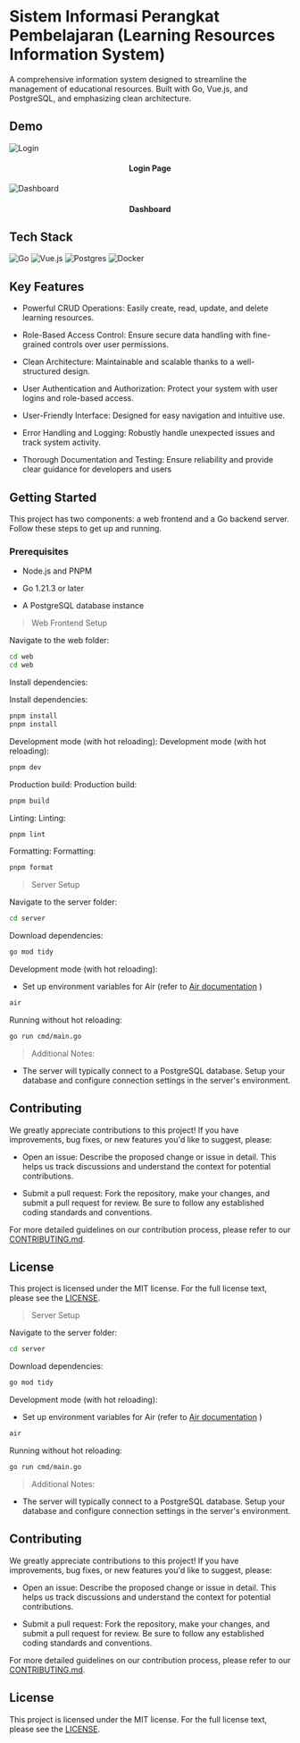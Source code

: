# Sistem Informasi Perangkat Pembelajaran (Learning Resources Information System)

A comprehensive information system designed to streamline the management of educational resources. Built with Go, Vue.js, and PostgreSQL, and emphasizing clean architecture.

## Demo

![Login](https://cdn.discordapp.com/attachments/1119291447926075412/1209856165333303337/Screenshot_2024-02-21_at_20-34-50_Sistem_Informasi_Perangkat_Pembelajaran.png?ex=65e8715b&is=65d5fc5b&hm=2a1f5c907fdbae1409ef7b184aaf89418935697831a8d149066a743e10ffce65&)

<h4 align="center">Login Page</h4>


![Dashboard](https://cdn.discordapp.com/attachments/1119291447926075412/1209856164872060959/Screenshot_2024-02-21_at_20-35-28_Sistem_Informasi_Perangkat_Pembelajaran.png?ex=65e8715b&is=65d5fc5b&hm=b3913e8dcd22a91b3f2335fa618dc00a29fd55db63aaf1b9793729070a41cd4c&)

<h4 align="center">Dashboard</h4>

## Tech Stack

![Go](https://img.shields.io/badge/go-%2300ADD8.svg?style=for-the-badge&logo=go&logoColor=white)
![Vue.js](https://img.shields.io/badge/vuejs-%2335495e.svg?style=for-the-badge&logo=vuedotjs&logoColor=%234FC08D)
![Postgres](https://img.shields.io/badge/postgres-%23316192.svg?style=for-the-badge&logo=postgresql&logoColor=white)
![Docker](https://img.shields.io/badge/docker-%230db7ed.svg?style=for-the-badge&logo=docker&logoColor=white)

## Key Features

* Powerful CRUD Operations: Easily create, read, update, and delete learning resources.

* Role-Based Access Control: Ensure secure data handling with fine-grained controls over user permissions.

* Clean Architecture: Maintainable and scalable thanks to a well-structured design.

* User Authentication and Authorization: Protect your system with user logins and role-based access.

* User-Friendly Interface: Designed for easy navigation and intuitive use.

* Error Handling and Logging: Robustly handle unexpected issues and track system activity.

* Thorough Documentation and Testing: Ensure reliability and provide clear guidance for developers and users

## Getting Started

This project has two components: a web frontend and a Go backend server. Follow these steps to get up and running.

### Prerequisites

* Node.js and PNPM

* Go 1.21.3 or later

* A PostgreSQL database instance

> Web Frontend Setup

Navigate to the web folder:

```sh
cd web
cd web
```

Install dependencies:

Install dependencies:

```sh
pnpm install
pnpm install
```

Development mode (with hot reloading):
Development mode (with hot reloading):

```sh
pnpm dev
```

Production build:
Production build:

```sh
pnpm build
```

Linting:
Linting:

```sh
pnpm lint
```

Formatting:
Formatting:

```sh
pnpm format
```

> Server Setup

Navigate to the server folder:

```sh
cd server
```

Download dependencies:

```sh
go mod tidy
```

Development mode (with hot reloading):

* Set up environment variables for Air (refer to [Air documentation](https://github.com/cosmtrek/air) )

```sh
air
```

Running without hot reloading:

```sh
go run cmd/main.go
```

> Additional Notes:

* The server will typically connect to a PostgreSQL database. Setup your database and configure connection settings in the server's environment.

## Contributing

We greatly appreciate contributions to this project! If you have improvements, bug fixes, or new features you'd like to suggest, please:

* Open an issue: Describe the proposed change or issue in detail. This helps us track discussions and understand the context for potential contributions.

* Submit a pull request: Fork the repository, make your changes, and submit a pull request for review. Be sure to follow any established coding standards and conventions.

For more detailed guidelines on our contribution process, please refer to our [CONTRIBUTING.md](https://github.com/latoulicious/SIPP/blob/server/CONTRIBUTING.md).

## License

This project is licensed under the  MIT license. For the full license text, please see the [LICENSE](https://github.com/latoulicious/SIPP/blob/main/LICENSE).

> Server Setup

Navigate to the server folder:

```sh
cd server
```

Download dependencies:

```sh
go mod tidy
```

Development mode (with hot reloading):

* Set up environment variables for Air (refer to [Air documentation](https://github.com/cosmtrek/air) )

```sh
air
```

Running without hot reloading:

```sh
go run cmd/main.go
```

> Additional Notes:

* The server will typically connect to a PostgreSQL database. Setup your database and configure connection settings in the server's environment.

## Contributing

We greatly appreciate contributions to this project! If you have improvements, bug fixes, or new features you'd like to suggest, please:

* Open an issue: Describe the proposed change or issue in detail. This helps us track discussions and understand the context for potential contributions.

* Submit a pull request: Fork the repository, make your changes, and submit a pull request for review. Be sure to follow any established coding standards and conventions.

For more detailed guidelines on our contribution process, please refer to our [CONTRIBUTING.md](https://github.com/latoulicious/SIPP/blob/server/CONTRIBUTING.md).

## License

This project is licensed under the  MIT license. For the full license text, please see the [LICENSE](https://github.com/latoulicious/SIPP/blob/main/LICENSE).
